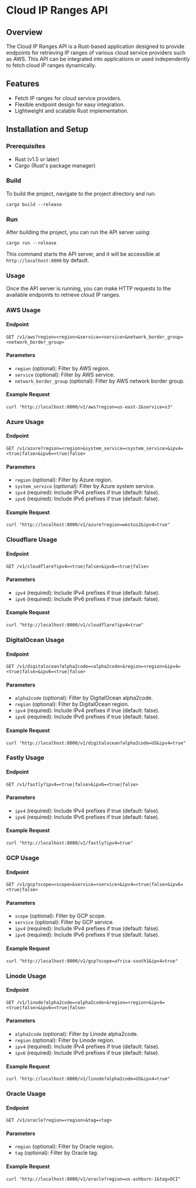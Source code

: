 # Cloud IP Ranges API

## Overview

The Cloud IP Ranges API is a Rust-based application designed to provide endpoints for retrieving IP ranges of various cloud service providers such as AWS. This API can be integrated into applications or used independently to fetch cloud IP ranges dynamically.

## Features

- Fetch IP ranges for cloud service providers.
- Flexible endpoint design for easy integration.
- Lightweight and scalable Rust implementation.

## Installation and Setup

### Prerequisites

- Rust (v1.5 or later)
- Cargo (Rust's package manager)

### Build

To build the project, navigate to the project directory and run:

```
cargo build --release
```

### Run

After building the project, you can run the API server using:

```
cargo run --release
```

This command starts the API server, and it will be accessible at `http://localhost:8000` by default.

### Usage

Once the API server is running, you can make HTTP requests to the available endpoints to retrieve cloud IP ranges.

### AWS Usage

#### Endpoint

```
GET /v1/aws?region=<region>&service=<service>&network_border_group=<network_border_group>
```

#### Parameters

- `region` (optional): Filter by AWS region.
- `service` (optional): Filter by AWS service.
- `network_border_group` (optional): Filter by AWS network border group.

#### Example Request

```
curl "http://localhost:8000/v1/aws?region=us-east-2&service=s3"
```

### Azure Usage

#### Endpoint

```
GET /v1/azure?region=<region>&system_service=<system_service>&ipv4=<true|false>&ipv6=<true|false>
```

#### Parameters

- `region` (optional): Filter by Azure region.
- `system_service` (optional): Filter by Azure system service.
- `ipv4` (required): Include IPv4 prefixes if true (default: false).
- `ipv6` (required): Include IPv6 prefixes if true (default: false).

#### Example Request

```
curl "http://localhost:8000/v1/azure?region=westus2&ipv4=true"
```

### Cloudflare Usage

#### Endpoint

```
GET /v1/cloudflare?ipv4=<true|false>&ipv6=<true|false>
```

#### Parameters

- `ipv4` (required): Include IPv4 prefixes if true (default: false).
- `ipv6` (required): Include IPv6 prefixes if true (default: false).

#### Example Request

```
curl "http://localhost:8000/v1/cloudflare?ipv4=true"
```

### DigitalOcean Usage

#### Endpoint

```
GET /v1/digitalocean?alpha2code=<alpha2code>&region=<region>&ipv4=<true|false>&ipv6=<true|false>
```

#### Parameters

- `alpha2code` (optional): Filter by DigitalOcean alpha2code.
- `region` (optional): Filter by DigitalOcean region.
- `ipv4` (required): Include IPv4 prefixes if true (default: false).
- `ipv6` (required): Include IPv6 prefixes if true (default: false).

#### Example Request

```
curl "http://localhost:8000/v1/digitalocean?alpha2code=US&ipv4=true"
```

### Fastly Usage

#### Endpoint

```
GET /v1/fastly?ipv4=<true|false>&ipv6=<true|false>
```

#### Parameters

- `ipv4` (required): Include IPv4 prefixes if true (default: false).
- `ipv6` (required): Include IPv6 prefixes if true (default: false).

#### Example Request

```
curl "http://localhost:8000/v1/fastly?ipv4=true"
```

### GCP Usage

#### Endpoint

```
GET /v1/gcp?scope=<scope>&service=<service>&ipv4=<true|false>&ipv6=<true|false>
```

#### Parameters

- `scope` (optional): Filter by GCP scope.
- `service` (optional): Filter by GCP service.
- `ipv4` (required): Include IPv4 prefixes if true (default: false).
- `ipv6` (required): Include IPv6 prefixes if true (default: false).

#### Example Request

```
curl "http://localhost:8000/v1/gcp?scope=africa-south1&ipv4=true"
```

### Linode Usage

#### Endpoint

```
GET /v1/linode?alpha2code=<alpha2code>&region=<region>&ipv4=<true|false>&ipv6=<true|false>
```

#### Parameters

- `alpha2code` (optional): Filter by Linode alpha2code.
- `region` (optional): Filter by Linode region.
- `ipv4` (required): Include IPv4 prefixes if true (default: false).
- `ipv6` (required): Include IPv6 prefixes if true (default: false).

#### Example Request

```
curl "http://localhost:8000/v1/linode?alpha2code=US&ipv4=true"
```

### Oracle Usage

#### Endpoint

```
GET /v1/oracle?region=<region>&tag=<tag>
```

#### Parameters

- `region` (optional): Filter by Oracle region.
- `tag` (optional): Filter by Oracle tag.

#### Example Request

```
curl "http://localhost:8000/v1/oracle?region=us-ashburn-1&tag=OCI"
```
